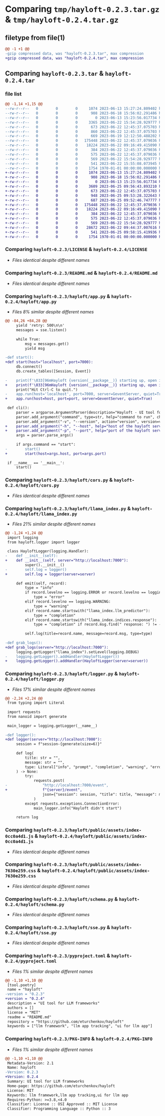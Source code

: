 # Comparing `tmp/hayloft-0.2.3.tar.gz` & `tmp/hayloft-0.2.4.tar.gz`

## filetype from file(1)

```diff
@@ -1 +1 @@
-gzip compressed data, was "hayloft-0.2.3.tar", max compression
+gzip compressed data, was "hayloft-0.2.4.tar", max compression
```

## Comparing `hayloft-0.2.3.tar` & `hayloft-0.2.4.tar`

### file list

```diff
@@ -1,14 +1,15 @@
--rw-r--r--   0        0        0     1074 2023-06-13 15:27:24.809402 hayloft-0.2.3/LICENSE
--rw-r--r--   0        0        0      908 2023-06-18 15:56:02.291486 hayloft-0.2.3/README.md
--rw-r--r--   0        0        0        0 2023-06-13 15:23:56.017734 hayloft-0.2.3/hayloft/__init__.py
--rw-r--r--   0        0        0     3365 2023-06-22 15:54:28.929777 hayloft-0.2.3/hayloft/app.py
--rw-r--r--   0        0        0      673 2023-06-22 12:45:37.075703 hayloft-0.2.3/hayloft/cors.py
--rw-r--r--   0        0        0      860 2023-06-22 12:45:37.075703 hayloft-0.2.3/hayloft/llama_index.py
--rw-r--r--   0        0        0      669 2023-06-19 12:12:50.488202 hayloft-0.2.3/hayloft/logger.py
--rw-r--r--   0        0        0   175448 2023-06-22 12:45:37.079036 hayloft-0.2.3/hayloft/public/assets/index-0cc0a4d1.js
--rw-r--r--   0        0        0    18224 2023-06-22 09:16:49.415090 hayloft-0.2.3/hayloft/public/assets/index-7630e259.css
--rw-r--r--   0        0        0      384 2023-06-22 12:45:37.079036 hayloft-0.2.3/hayloft/public/index.html
--rw-r--r--   0        0        0      575 2023-06-22 12:45:37.079036 hayloft-0.2.3/hayloft/schema.py
--rw-r--r--   0        0        0      569 2023-06-22 15:54:28.929777 hayloft-0.2.3/hayloft/sse.py
--rw-r--r--   0        0        0      541 2023-06-22 15:55:08.073945 hayloft-0.2.3/pyproject.toml
--rw-r--r--   0        0        0     1754 1970-01-01 00:00:00.000000 hayloft-0.2.3/PKG-INFO
+-rw-r--r--   0        0        0     1074 2023-06-13 15:27:24.809402 hayloft-0.2.4/LICENSE
+-rw-r--r--   0        0        0      908 2023-06-18 15:56:02.291486 hayloft-0.2.4/README.md
+-rw-r--r--   0        0        0        0 2023-06-13 15:23:56.017734 hayloft-0.2.4/hayloft/__init__.py
+-rw-r--r--   0        0        0     3609 2023-06-25 09:56:43.893210 hayloft-0.2.4/hayloft/app.py
+-rw-r--r--   0        0        0      673 2023-06-22 12:45:37.075703 hayloft-0.2.4/hayloft/cors.py
+-rw-r--r--   0        0        0      948 2023-06-25 09:53:28.322643 hayloft-0.2.4/hayloft/llama_index.py
+-rw-r--r--   0        0        0      687 2023-06-25 09:52:46.747777 hayloft-0.2.4/hayloft/logger.py
+-rw-r--r--   0        0        0   175448 2023-06-22 12:45:37.079036 hayloft-0.2.4/hayloft/public/assets/index-0cc0a4d1.js
+-rw-r--r--   0        0        0    18224 2023-06-22 09:16:49.415090 hayloft-0.2.4/hayloft/public/assets/index-7630e259.css
+-rw-r--r--   0        0        0      384 2023-06-22 12:45:37.079036 hayloft-0.2.4/hayloft/public/index.html
+-rw-r--r--   0        0        0      575 2023-06-22 12:45:37.079036 hayloft-0.2.4/hayloft/schema.py
+-rw-r--r--   0        0        0      569 2023-06-22 15:54:28.929777 hayloft-0.2.4/hayloft/sse.py
+-rw-r--r--   0        0        0    28672 2023-06-22 09:44:37.007616 hayloft-0.2.4/hayloft/store.db
+-rw-r--r--   0        0        0      541 2023-06-25 09:58:15.419936 hayloft-0.2.4/pyproject.toml
+-rw-r--r--   0        0        0     1754 1970-01-01 00:00:00.000000 hayloft-0.2.4/PKG-INFO
```

### Comparing `hayloft-0.2.3/LICENSE` & `hayloft-0.2.4/LICENSE`

 * *Files identical despite different names*

### Comparing `hayloft-0.2.3/README.md` & `hayloft-0.2.4/README.md`

 * *Files identical despite different names*

### Comparing `hayloft-0.2.3/hayloft/app.py` & `hayloft-0.2.4/hayloft/app.py`

 * *Files 8% similar despite different names*

```diff
@@ -84,26 +84,28 @@
     yield 'retry: 500\n\n' 
     messages = sse.listen()
     
     while True:
         msg = messages.get()
         yield msg
 
-def start():
+def start(host="localhost", port=7000):
     db.connect()
     db.create_tables([Session, Event])
 
-    print(f'\033[96mHayloft {version(__package__)} starting up, open in your browser http://localhost:7000\033[0m')
+    print(f'\033[96mHayloft {version(__package__)} starting up, open in your browser http://{host}:{port}\033[0m')
     print("Hit Ctrl-C to quit.")
-    app.run(host='localhost', port=7000, server=GeventServer, quiet=True)
+    app.run(host=host, port=port, server=GeventServer, quiet=True)
 
 def cli():
     parser = argparse.ArgumentParser(description="Hayloft - UI tool for LLM frameworks")
     parser.add_argument("command", type=str, help="command to run", choices=["start"])
     parser.add_argument("-v", "--version", action="version", version=version(__package__))
+    parser.add_argument("-h", "--host", help="host of the hayloft server", default="localhost")
+    parser.add_argument("-p", "--port", help="port of the hayloft server", type=int, default=7000)
     args = parser.parse_args()
 
     if args.command == "start":
-        start()
+        start(host=args.host, port=args.port)
 
 if __name__ == '__main__':
     start()
```

### Comparing `hayloft-0.2.3/hayloft/cors.py` & `hayloft-0.2.4/hayloft/cors.py`

 * *Files identical despite different names*

### Comparing `hayloft-0.2.3/hayloft/llama_index.py` & `hayloft-0.2.4/hayloft/llama_index.py`

 * *Files 21% similar despite different names*

```diff
@@ -1,24 +1,24 @@
 import logging
 from hayloft.logger import logger
 
 class HayloftLogger(logging.Handler):
-    def __init__(self):
+    def __init__(self, server="http://localhost:7000"):
         super().__init__()
-        self.log = logger()
+        self.log = logger(server=server)
     
     def emit(self, record):
         type = "info"
         if record.levelno == logging.ERROR or record.levelno == logging.CRITICAL:
             type = "error"
         elif record.levelno == logging.WARNING:
             type = "warning"
         elif record.name.startswith("llama_index.llm_predictor"):
             type = "completion"
         elif record.name.startswith("llama_index.indices.response"):
             type = "completion" if record.msg.find(" response: ") != -1 else "prompt"
 
         self.log(title=record.name, message=record.msg, type=type)
 
-def grab_logs():
+def grab_logs(server="http://localhost:7000"):
     logging.getLogger("llama_index").setLevel(logging.DEBUG)
-    logging.getLogger().addHandler(HayloftLogger())
+    logging.getLogger().addHandler(HayloftLogger(server=server))
```

### Comparing `hayloft-0.2.3/hayloft/logger.py` & `hayloft-0.2.4/hayloft/logger.py`

 * *Files 17% similar despite different names*

```diff
@@ -2,24 +2,24 @@
 from typing import Literal
 
 import requests
 from nanoid import generate
 
 main_logger = logging.getLogger(__name__)
 
-def logger():
+def logger(server="http://localhost:7000"):
     session = f"session-{generate(size=6)}"
 
     def log(
         title: str = "",
         message: str = "",
         type: Literal["info", "prompt", "completion", "warning", "error"] = "info",
     ) -> None:
         try:
             requests.post(
-                "http://localhost:7000/event",
+                f"{server}/event",
                 json={"session": session, "title": title, "message": message, "type": type},
             )
         except requests.exceptions.ConnectionError:
             main_logger.info("Hayloft didn't start")
 
     return log
```

### Comparing `hayloft-0.2.3/hayloft/public/assets/index-0cc0a4d1.js` & `hayloft-0.2.4/hayloft/public/assets/index-0cc0a4d1.js`

 * *Files identical despite different names*

### Comparing `hayloft-0.2.3/hayloft/public/assets/index-7630e259.css` & `hayloft-0.2.4/hayloft/public/assets/index-7630e259.css`

 * *Files identical despite different names*

### Comparing `hayloft-0.2.3/hayloft/schema.py` & `hayloft-0.2.4/hayloft/schema.py`

 * *Files identical despite different names*

### Comparing `hayloft-0.2.3/hayloft/sse.py` & `hayloft-0.2.4/hayloft/sse.py`

 * *Files identical despite different names*

### Comparing `hayloft-0.2.3/pyproject.toml` & `hayloft-0.2.4/pyproject.toml`

 * *Files 1% similar despite different names*

```diff
@@ -1,10 +1,10 @@
 [tool.poetry]
 name = "hayloft"
-version = "0.2.3"
+version = "0.2.4"
 description = "UI tool for LLM frameworks"
 authors = []
 license = "MIT"
 readme = "README.md"
 repository = "https://github.com/eturchenkov/hayloft"
 keywords = ["llm framework", "llm app tracking", "ui for llm app"]
```

### Comparing `hayloft-0.2.3/PKG-INFO` & `hayloft-0.2.4/PKG-INFO`

 * *Files 1% similar despite different names*

```diff
@@ -1,10 +1,10 @@
 Metadata-Version: 2.1
 Name: hayloft
-Version: 0.2.3
+Version: 0.2.4
 Summary: UI tool for LLM frameworks
 Home-page: https://github.com/eturchenkov/hayloft
 License: MIT
 Keywords: llm framework,llm app tracking,ui for llm app
 Requires-Python: >=3.8,<4.0
 Classifier: License :: OSI Approved :: MIT License
 Classifier: Programming Language :: Python :: 3
```

